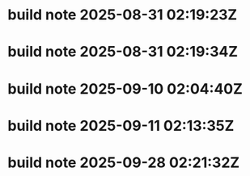 # build note 2025-08-31 02:19:23Z
# build note 2025-08-31 02:19:34Z
# build note 2025-09-10 02:04:40Z
# build note 2025-09-11 02:13:35Z
# build note 2025-09-28 02:21:32Z
